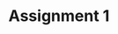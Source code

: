 ---
title: Assignment 1
topic: Divide and Conquer, Amortized, Time Complexity
pdf: ../assets/assignments/E1.pdf
---